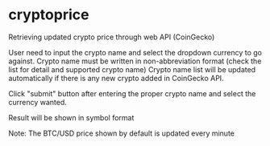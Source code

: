 # cryptoprice
Retrieving updated crypto price through web API (CoinGecko)

User need to input the crypto name and select the dropdown currency to go against.
Crypto name must be written in non-abbreviation format (check the list for detail and supported crypto name)
Crypto name list will be updated automatically if there is any new crypto added in CoinGecko API.

Click "submit" button after entering the proper crypto name and select the currency wanted.

Result will be shown in symbol format

Note: The BTC/USD price shown by default is updated every minute
